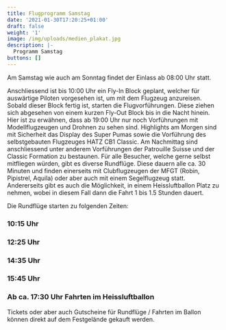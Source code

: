 ```yaml
---
title: Flugprogramm Samstag
date: '2021-01-30T17:20:25+01:00'
draft: false
weight: '1'
image: /img/uploads/medien_plakat.jpg
description: |-
  Programm Samstag
buttons: []
---
```

Am Samstag wie auch am Sonntag findet der Einlass ab 08:00 Uhr statt. 

Anschliessend ist bis 10:00 Uhr ein Fly-In Block geplant, welcher für auswärtige Piloten vorgesehen ist, um mit dem Flugzeug anzureisen. Sobald dieser Block fertig ist, starten die Flugvorführungen. Diese ziehen sich abgesehen von einem kurzen Fly-Out Block bis in die Nacht hinein. Hier ist zu erwähnen, dass ab 19:00 Uhr nur noch Vorführungen mit Modellflugzeugen und Drohnen zu sehen sind.
Highlights am Morgen sind mit Sicherheit das Display des Super Pumas sowie die Vorführung des selbstgebauten Flugzeuges HATZ CB1 Classic. Am Nachmittag sind anschliessend unter anderem Vorführungen der Patrouille Suisse und der Classic Formation zu bestaunen.
Für alle Besucher, welche gerne selbst mitfliegen würden, gibt es diverse Rundflüge. Diese dauern alle ca. 30 Minuten und finden einerseits mit Clubflugzeugen der MFGT (Robin, Pipistrel, Aquila) oder aber auch mit einem Segelflugzeug statt. Andererseits gibt es auch die Möglichkeit, in einem Heissluftballon Platz zu nehmen, wobei in diesem Fall dann die Fahrt 1 bis 1.5 Stunden dauert.

Die Rundflüge starten zu folgenden Zeiten:

### 10:15 Uhr

### 12:25 Uhr

### 14:35 Uhr

### 15:45 Uhr

### Ab ca. 17:30 Uhr Fahrten im Heissluftballon

Tickets oder aber auch Gutscheine für Rundflüge / Fahrten im Ballon können direkt auf dem
Festgelände gekauft werden.
